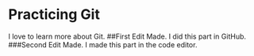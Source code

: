 # Practicing Git

I love to learn more about Git.
##First Edit Made.
I did this part in GitHub.
###Second Edit Made.
I made this part in the code editor.
